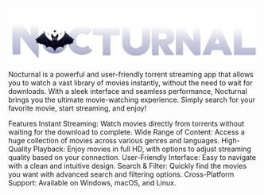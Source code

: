 <p align="center">
 <img alt="" src="/assets/noctural_only_txt_logo_non_square.png" width=500 align="center">
</p>
Nocturnal is a powerful and user-friendly torrent streaming app that allows you to watch a vast library of movies instantly, without the need to wait for downloads. With a sleek interface and seamless performance, Nocturnal brings you the ultimate movie-watching experience. Simply search for your favorite movie, start streaming, and enjoy!

Features
Instant Streaming: Watch movies directly from torrents without waiting for the download to complete.
Wide Range of Content: Access a huge collection of movies across various genres and languages.
High-Quality Playback: Enjoy movies in full HD, with options to adjust streaming quality based on your connection.
User-Friendly Interface: Easy to navigate with a clean and intuitive design.
Search & Filter: Quickly find the movies you want with advanced search and filtering options.
Cross-Platform Support: Available on Windows, macOS, and Linux.
